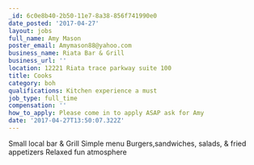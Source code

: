 ```yaml
---
_id: 6c0e8b40-2b50-11e7-8a38-856f741990e0
date_posted: '2017-04-27'
layout: jobs
full_name: Amy Mason
poster_email: Amymason88@yahoo.com
business_name: Riata Bar & Grill
business_url: ''
location: 12221 Riata trace parkway suite 100
title: Cooks
category: boh
qualifications: Kitchen experience a must
job_type: full_time
compensation: ''
how_to_apply: Please come in to apply ASAP ask for Amy
date: '2017-04-27T13:50:07.322Z'
---
```

Small local bar & Grill
Simple menu
Burgers,sandwiches, salads, & fried appetizers
Relaxed fun atmosphere
